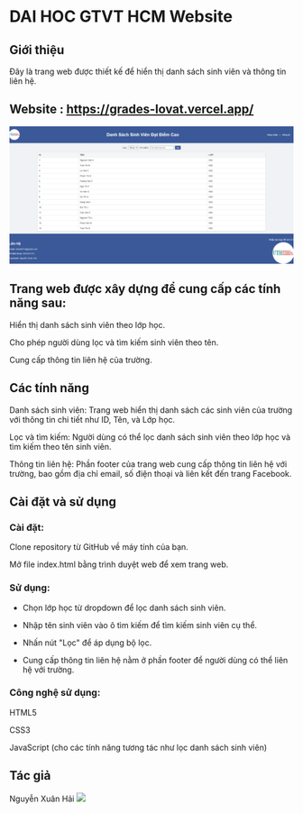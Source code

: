 # DAI HOC GTVT HCM Website

## Giới thiệu

Đây là trang web được thiết kế để hiển thị danh sách sinh viên và thông tin liên hệ.

## Website : https://grades-lovat.vercel.app/

<img src="./imgs/giaodien.png" />

## Trang web được xây dựng để cung cấp các tính năng sau:

Hiển thị danh sách sinh viên theo lớp học.

Cho phép người dùng lọc và tìm kiếm sinh viên theo tên.

Cung cấp thông tin liên hệ của trường.

## Các tính năng

Danh sách sinh viên: Trang web hiển thị danh sách các sinh viên của trường với thông tin chi tiết như ID, Tên, và Lớp học.

Lọc và tìm kiếm: Người dùng có thể lọc danh sách sinh viên theo lớp học và tìm kiếm theo tên sinh viên.

Thông tin liên hệ: Phần footer của trang web cung cấp thông tin liên hệ với trường, bao gồm địa chỉ email, số điện thoại và liên kết đến trang Facebook.

## Cài đặt và sử dụng

### Cài đặt:

Clone repository từ GitHub về máy tính của bạn.

Mở file index.html bằng trình duyệt web để xem trang web.

### Sử dụng:

- Chọn lớp học từ dropdown để lọc danh sách sinh viên.

- Nhập tên sinh viên vào ô tìm kiếm để tìm kiếm sinh viên cụ thể.

- Nhấn nút "Lọc" để áp dụng bộ lọc.

- Cung cấp thông tin liên hệ nằm ở phần footer để người dùng có thể liên hệ với trường.

### Công nghệ sử dụng:

HTML5

CSS3

JavaScript (cho các tính năng tương tác như lọc danh sách sinh viên)

## Tác giả
Nguyễn Xuân Hải
<img src="./image/GetCV.png" />
